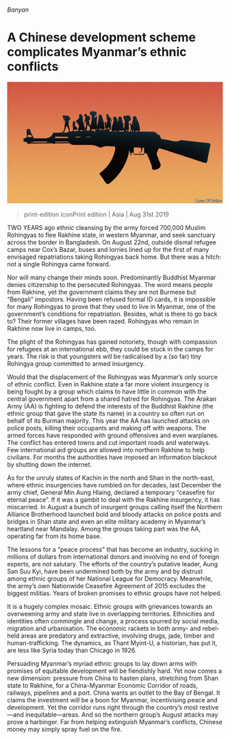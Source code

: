 ###### Banyan

# A Chinese development scheme complicates Myanmar’s ethnic conflicts 

![image](images/20190831_ASD000_0.jpg) 

> print-edition iconPrint edition | Asia | Aug 31st 2019 

TWO YEARS ago ethnic cleansing by the army forced 700,000 Muslim Rohingyas to flee Rakhine state, in western Myanmar, and seek sanctuary across the border in Bangladesh. On August 22nd, outside dismal refugee camps near Cox’s Bazar, buses and lorries lined up for the first of many envisaged repatriations taking Rohingyas back home. But there was a hitch: not a single Rohingya came forward. 

Nor will many change their minds soon. Predominantly Buddhist Myanmar denies citizenship to the persecuted Rohingyas. The word means people from Rakhine, yet the government claims they are not Burmese but “Bengali” impostors. Having been refused formal ID cards, it is impossible for many Rohingyas to prove that they used to live in Myanmar, one of the government’s conditions for repatriation. Besides, what is there to go back to? Their former villages have been razed. Rohingyas who remain in Rakhine now live in camps, too. 

The plight of the Rohingyas has gained notoriety, though with compassion for refugees at an international ebb, they could be stuck in the camps for years. The risk is that youngsters will be radicalised by a (so far) tiny Rohingya group committed to armed insurgency. 

Would that the displacement of the Rohingyas was Myanmar’s only source of ethnic conflict. Even in Rakhine state a far more violent insurgency is being fought by a group which claims to have little in common with the central government apart from a shared hatred for Rohingyas. The Arakan Army (AA) is fighting to defend the interests of the Buddhist Rakhine (the ethnic group that gave the state its name) in a country so often run on behalf of its Burman majority. This year the AA has launched attacks on police posts, killing their occupants and making off with weapons. The armed forces have responded with ground offensives and even warplanes. The conflict has entered towns and cut important roads and waterways. Few international aid groups are allowed into northern Rakhine to help civilians. For months the authorities have imposed an information blackout by shutting down the internet. 

As for the unruly states of Kachin in the north and Shan in the north-east, where ethnic insurgencies have rumbled on for decades, last December the army chief, General Min Aung Hlaing, declared a temporary “ceasefire for eternal peace”. If it was a gambit to deal with the Rakhine insurgency, it has miscarried. In August a bunch of insurgent groups calling itself the Northern Alliance Brotherhood launched bold and bloody attacks on police posts and bridges in Shan state and even an elite military academy in Myanmar’s heartland near Mandalay. Among the groups taking part was the AA, operating far from its home base. 

The lessons for a “peace process” that has become an industry, sucking in millions of dollars from international donors and involving no end of foreign experts, are not salutary. The efforts of the country’s putative leader, Aung San Suu Kyi, have been undermined both by the army and by distrust among ethnic groups of her National League for Democracy. Meanwhile, the army’s own Nationwide Ceasefire Agreement of 2015 excludes the biggest militias. Years of broken promises to ethnic groups have not helped. 

It is a hugely complex mosaic. Ethnic groups with grievances towards an overweening army and state live in overlapping territories. Ethnicities and identities often commingle and change, a process spurred by social media, migration and urbanisation. The economic rackets in both army- and rebel-held areas are predatory and extractive, involving drugs, jade, timber and human-trafficking. The dynamics, as Thant Myint-U, a historian, has put it, are less like Syria today than Chicago in 1926. 

Persuading Myanmar’s myriad ethnic groups to lay down arms with promises of equitable development will be fiendishly hard. Yet now comes a new dimension: pressure from China to hasten plans, stretching from Shan state to Rakhine, for a China-Myanmar Economic Corridor of roads, railways, pipelines and a port. China wants an outlet to the Bay of Bengal. It claims the investment will be a boon for Myanmar, incentivising peace and development. Yet the corridor runs right through the country’s most restive—and inequitable—areas. And so the northern group’s August attacks may prove a harbinger. Far from helping extinguish Myanmar’s conflicts, Chinese money may simply spray fuel on the fire. 

